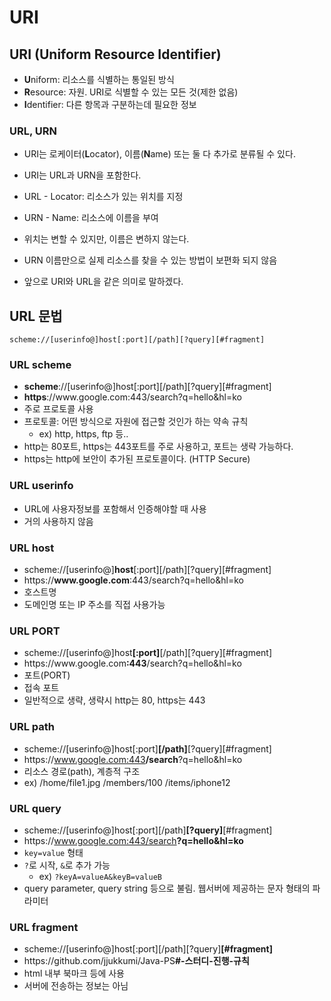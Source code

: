 # URI
## URI (Uniform Resource Identifier)
- **U**niform: 리소스를 식별하는 통일된 방식
- **R**esource: 자원. URI로 식별할 수 있는 모든 것(제한 없음)
- **I**dentifier: 다른 항목과 구분하는데 필요한 정보
### URL, URN
- URI는 로케이터(**L**ocator), 이름(**N**ame) 또는 둘 다 추가로 분류될 수 있다.
- URI는 URL과 URN을 포함한다.
- URL - Locator: 리소스가 있는 위치를 지정
- URN - Name: 리소스에 이름을 부여

- 위치는 변할 수 있지만, 이름은 변하지 않는다.
- URN 이름만으로 실제 리소스를 찾을 수 있는 방법이 보편화 되지 않음
- 앞으로 URI와 URL을 같은 의미로 말하겠다.

## URL 문법
`scheme://[userinfo@]host[:port][/path][?query][#fragment]`
### URL scheme
- **scheme**:<k>//\[userinfo@]host\[:port]\[/path]\[?query]\[#fragment]
- **https**:<k>//www<k>.google.com:443/search?q=hello&hl=ko
- 주로 프로토콜 사용
- 프로토콜: 어떤 방식으로 자원에 접근할 것인가 하는 약속 규칙
	- ex) http, https, ftp 등..
- http는 80포트, https는 443포트를 주로 사용하고, 포트는 생략 가능하다.
- https는 http에 보안이 추가된 프로토콜이다. (HTTP Secure)

### URL userinfo
- URL에 사용자정보를 포함해서 인증해야할 때 사용
- 거의 사용하지 않음

### URL host
- scheme://\[userinfo@]**host**\[:port]\[/path]\[?query]\[#fragment]
- ht<k>tps://**www<k>.google.com**:443/search?q=hello&hl=ko
- 호스트명
- 도메인명 또는 IP 주소를 직접 사용가능

### URL PORT
- scheme://\[userinfo@]host<k>**\[:port]**\[/path]\[?query]\[#fragment]
- htt<k>ps://www<k>.google.com<k>**:443**/search?q=hello&hl=ko
- 포트(PORT)
- 접속 포트
- 일반적으로 생략, 생략시 http는 80, https는 443

### URL path
- scheme://\[userinfo@]host\[:port]**\[/path]**\[?query]\[#fragment]
- http<k>s://www.google.com:443<k>**/search**?q=hello&hl=ko
- 리소스 경로(path), 계층적 구조
- ex) /home/file1.jpg        /members/100      /items/iphone12

### URL query
- scheme://\[userinfo@]host\[:port]\[/path]**\[?query]**\[#fragment]
- http<k>s://www.google.com:443/search</k>**?q=hello&hl=ko**
- `key=value` 형태
- `?`로 시작, `&`로 추가 가능
	- ex) `?keyA=valueA&keyB=valueB`
- query parameter, query string 등으로 불림. 웹서버에 제공하는 문자 형태의 파라미터

### URL fragment
- scheme://\[userinfo@]host\[:port]\[/path]\[?query]**\[#fragment]**
- http<k>s://github.com/jjukkumi/Java-PS<k>**#-스터디-진행-규칙**
- html 내부 북마크 등에 사용
- 서버에 전송하는 정보는 아님

